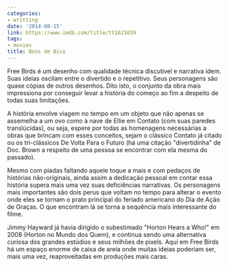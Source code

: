 ```yaml
---
categories:
- writting
date: '2014-08-15'
link: https://www.imdb.com/title/tt1621039
tags:
- movies
title: Bons de Bico
---
```


Free Birds é um desenho com qualidade técnica discutível e narrativa idem. Suas ideias oscilam entre o divertido e o repetitivo. Seus personagens são quase cópias de outros desenhos. Dito isto, o conjunto da obra mais impressiona por conseguir levar a história do começo ao fim a despeito de todas suas limitações.

A história envolve viagem no tempo em um objeto que não apenas se assemelha a um ovo como à nave de Ellie em Contato (com suas paredes translúcidas), ou seja, espere por todas as homenagens necessárias a obras que brincam com esses conceitos, sejam o clássico Contato já citado ou os tri-clássicos De Volta Para o Futuro (há uma citação "divertidinha" de Doc. Brown a respeito de uma pessoa se encontrar com ela mesma do passado).

Mesmo com piadas faltando aquele toque a mais e com pedaços de histórias não-originais, ainda assim a dedicação pessoal em contar essa história supera mais uma vez suas deficiências narrativas. Os personagens mais importantes são dois perus que voltam no tempo para alterar o evento onde eles se tornam o prato principal do feriado americano do Dia de Ação de Graças. O que encontram lá se torna a sequência mais interessante do filme.

Jimmy Hayward já havia dirigido o subestimado "Horton Hears a Who!" em 2008 (Horton no Mundo dos Quem), e continua sendo uma alternativa curiosa dos grandes estúdios e seus milhões de pixels. Aqui em Free Birds há um espaço enorme de caixa de areia onde muitas ideias poderiam ser, mais uma vez, reaproveitadas em produções mais caras.